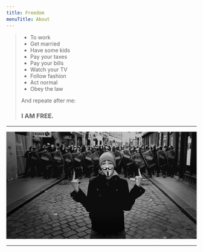 ```yaml
---
title: Freedom
menuTitle: About
---
```


> - To work  
> - Get married   
> - Have some kids  
> - Pay your taxes  
> - Pay your bills  
> - Watch your TV 
> -  Follow fashion  
> - Act normal  
> - Obey the law 
>
> And repeate after me: 
>
> ### ​I AM FREE.

-----------------------

![freedom](./fredom.jpg)

----------------------------------------------